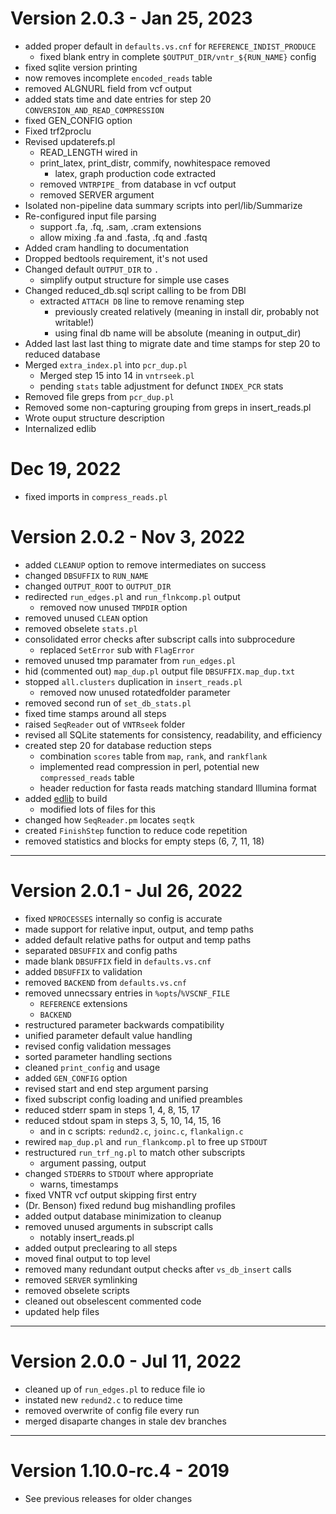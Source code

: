 # Version 2.0.3 - Jan 25, 2023

- added proper default in `defaults.vs.cnf` for `REFERENCE_INDIST_PRODUCE`
  - fixed blank entry in complete `$OUTPUT_DIR/vntr_${RUN_NAME}` config
- fixed sqlite version printing
- now removes incomplete `encoded_reads` table
- removed ALGNURL field from vcf output
- added stats time and date entries for step 20 `CONVERSION_AND_READ_COMPRESSION`
- fixed GEN_CONFIG option
- Fixed trf2proclu
- Revised updaterefs.pl
  - READ_LENGTH wired in
  - print_latex, print_distr, commify, nowhitespace removed
    - latex, graph production code extracted
  - removed `VNTRPIPE_` from database in vcf output
  - removed SERVER argument
- Isolated non-pipeline data summary scripts into perl/lib/Summarize
- Re-configured input file parsing
  - support .fa, .fq, .sam, .cram extensions
  - allow mixing .fa and .fasta, .fq and .fastq
- Added cram handling to documentation
- Dropped bedtools requirement, it's not used
- Changed default `OUTPUT_DIR` to `.`
  - simplify output structure for simple use cases
- Changed reduced_db.sql script calling to be from DBI
  - extracted `ATTACH DB` line to remove renaming step
    - previously created relatively (meaning in install dir, probably not writable!)
    - using final db name will be absolute (meaning in output_dir)
- Added last last last thing to migrate date and time stamps for step 20 to reduced database
- Merged `extra_index.pl` into `pcr_dup.pl`
  - Merged step 15 into 14 in `vntrseek.pl`
  - pending `stats` table adjustment for defunct `INDEX_PCR` stats
- Removed file greps from `pcr_dup.pl`
- Removed some non-capturing grouping from greps in insert_reads.pl
- Wrote ouput structure description
- Internalized edlib

# Dec 19, 2022
- fixed imports in `compress_reads.pl`

# Version 2.0.2 - Nov 3, 2022

- added `CLEANUP` option to remove intermediates on success
- changed `DBSUFFIX` to `RUN_NAME`
- changed `OUTPUT_ROOT` to `OUTPUT_DIR`
- redirected `run_edges.pl` and `run_flnkcomp.pl` output
  - removed now unused `TMPDIR` option
- removed unused `CLEAN` option
- removed obselete `stats.pl`
- consolidated error checks after subscript calls into subprocedure
   - replaced `SetError` sub with `FlagError`
- removed unused tmp paramater from `run_edges.pl`
- hid (commented out) `map_dup.pl` output file `DBSUFFIX.map_dup.txt`
- stopped `all.clusters` duplication in `insert_reads.pl`
  - removed now unused rotatedfolder parameter
- removed second run of `set_db_stats.pl`
- fixed time stamps around all steps
- raised `SeqReader` out of `VNTRseek` folder
- revised all SQLite statements for consistency, readability, and efficiency
- created step 20 for database reduction steps
  - combination `scores` table from `map`, `rank`, and `rankflank`
  - implemented read compression in perl, potential new `compressed_reads` table
  - header reduction for fasta reads matching standard Illumina format
- added [edlib](https://github.com/KylerAKA-BU/edlib) to build
  - modified lots of files for this
- changed how `SeqReader.pm` locates `seqtk`
- created `FinishStep` function to reduce code repetition
- removed statistics and blocks for empty steps (6, 7, 11, 18)

---
# Version 2.0.1 - Jul 26, 2022

- fixed `NPROCESSES` internally so config is accurate
- made support for relative input, output, and temp paths
- added default relative paths for output and temp paths
- separated `DBSUFFIX` and config paths
- made blank `DBSUFFIX` field in `defaults.vs.cnf`
- added `DBSUFFIX` to validation
- removed `BACKEND` from `defaults.vs.cnf`
- removed unnecssary entries in `%opts`/`%VSCNF_FILE`
  - `REFERENCE` extensions
  - `BACKEND`
- restructured parameter backwards compatibility
- unified parameter default value handling
- revised config validation messages
- sorted parameter handling sections
- cleaned `print_config` and usage
- added `GEN_CONFIG` option
- revised start and end step argument parsing
- fixed subscript config loading and unified preambles
- reduced stderr spam in steps 1, 4, 8, 15, 17
- reduced stdout spam in steps 3, 5, 10, 14, 15, 16
  - and in c scripts: `redund2.c`, `joinc.c`, `flankalign.c`
- rewired `map_dup.pl` and `run_flankcomp.pl` to free up `STDOUT`
- restructured `run_trf_ng.pl` to match other subscripts
  - argument passing, output
- changed `STDERR`s to `STDOUT` where appropriate
  - warns, timestamps
- fixed VNTR vcf output skipping first entry
- (Dr. Benson) fixed redund bug mishandling profiles
- added output database minimization to cleanup
- removed unused arguments in subscript calls
  - notably insert_reads.pl
- added output preclearing to all steps
- moved final output to top level
- removed many redundant output checks after `vs_db_insert` calls
- removed `SERVER` symlinking
- removed obselete scripts
- cleaned out obselescent commented code
- updated help files

---
# Version 2.0.0 - Jul 11, 2022

- cleaned up of `run_edges.pl` to reduce file io
- instated new `redund2.c` to reduce time
- removed overwrite of config file every run
- merged disaparte changes in stale dev branches

---
# Version 1.10.0-rc.4 - 2019

- See previous releases for older changes

